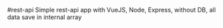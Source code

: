 #rest-api
Simple rest-api app with VueJS, Node, Express, without DB, all data save in internal array
